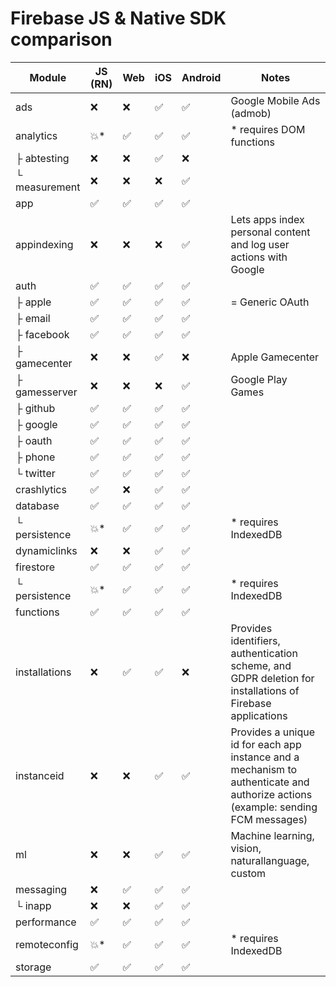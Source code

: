 # Firebase JS & Native SDK comparison

| Module        | JS (RN) | Web | iOS | Android | Notes                                                                                                                            |
| ------------- | ------- | --- | --- | ------- | -------------------------------------------------------------------------------------------------------------------------------- |
| ads           | ❌       | ❌   | ✅   | ✅       | Google Mobile Ads (admob)                                                                                                        |
| analytics     | 💥*     | ✅   | ✅   | ✅       | * requires DOM functions                                                                                                         |
| ├ abtesting   | ❌       | ❌   | ✅   | ❌       |                                                                                                                                  |
| └ measurement | ❌       | ❌   | ❌   | ✅       |                                                                                                                                  |
| app           | ✅       | ✅   | ✅   | ✅       |                                                                                                                                  |
| appindexing   | ❌       | ❌   | ❌   | ✅       | Lets apps index personal content and log user actions with Google                                                                |
| auth          | ✅       | ✅   | ✅   | ✅       |                                                                                                                                  |
| ├ apple       | ✅       | ✅   | ✅   | ✅       | = Generic OAuth                                                                                                                  |
| ├ email       | ✅       | ✅   | ✅   | ✅       |                                                                                                                                  |
| ├ facebook    | ✅       | ✅   | ✅   | ✅       |                                                                                                                                  |
| ├ gamecenter  | ❌       | ❌   | ✅   | ❌       | Apple Gamecenter                                                                                                                 |
| ├ gamesserver | ❌       | ❌   | ❌   | ✅       | Google Play Games                                                                                                                |
| ├ github      | ✅       | ✅   | ✅   | ✅       |                                                                                                                                  |
| ├ google      | ✅       | ✅   | ✅   | ✅       |                                                                                                                                  |
| ├ oauth       | ✅       | ✅   | ✅   | ✅       |                                                                                                                                  |
| ├ phone       | ✅       | ✅   | ✅   | ✅       |                                                                                                                                  |
| └ twitter     | ✅       | ✅   | ✅   | ✅       |                                                                                                                                  |
| crashlytics   | ✅       | ❌   | ✅   | ✅       |                                                                                                                                  |
| database      | ✅       | ✅   | ✅   | ✅       |                                                                                                                                  |
| └ persistence | 💥*     | ✅   | ✅   | ✅       | * requires IndexedDB                                                                                                             |
| dynamiclinks  | ❌       | ❌   | ✅   | ✅       |                                                                                                                                  |
| firestore     | ✅       | ✅   | ✅   | ✅       |                                                                                                                                  |
| └ persistence | 💥*     | ✅   | ✅   | ✅       | * requires IndexedDB                                                                                                             |
| functions     | ✅       | ✅   | ✅   | ✅       |                                                                                                                                  |
| installations | ❌       | ✅   | ✅   | ❌       | Provides identifiers, authentication scheme, and GDPR deletion for installations of Firebase applications                        |
| instanceid    | ❌       | ❌   | ✅   | ✅       | Provides a unique id for each app instance and a mechanism to authenticate and authorize actions (example: sending FCM messages) |
| ml            | ❌       | ❌   | ✅   | ✅       | Machine learning, vision, naturallanguage, custom                                                                                |
| messaging     | ❌       | ✅   | ✅   | ✅       |                                                                                                                                  |
| └ inapp       | ❌       | ❌   | ✅   | ✅       |                                                                                                                                  |
| performance   | ✅       | ✅   | ✅   | ✅       |                                                                                                                                  |
| remoteconfig  | 💥*     | ✅   | ✅   | ✅       | * requires IndexedDB                                                                                                             |
| storage       | ✅       | ✅   | ✅   | ✅       |                                                                                                                                  |
